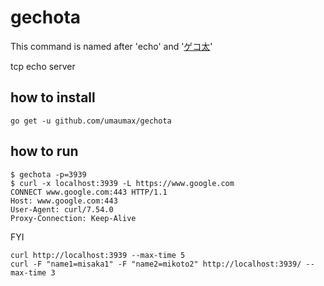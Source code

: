 # gechota

This command is named after 'echo' and '[ゲコ太]( http://dic.nicovideo.jp/a/%E3%82%B2%E3%82%B3%E5%A4%AA )'

tcp echo server

## how to install
```
go get -u github.com/umaumax/gechota
```

## how to run
```
$ gechota -p=3939
$ curl -x localhost:3939 -L https://www.google.com
CONNECT www.google.com:443 HTTP/1.1
Host: www.google.com:443
User-Agent: curl/7.54.0
Proxy-Connection: Keep-Alive
```

FYI
```
curl http://localhost:3939 --max-time 5
curl -F "name1=misaka1" -F "name2=mikoto2" http://localhost:3939/ --max-time 3
```
